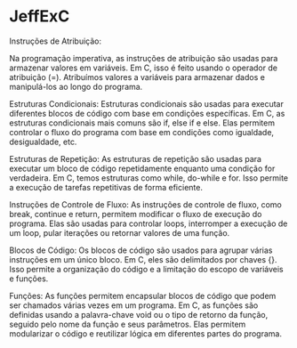 # JeffExC
Instruções de Atribuição:

Na programação imperativa, as instruções de atribuição são usadas para armazenar valores em variáveis. Em C, isso é feito usando o operador de atribuição (=). Atribuímos valores a variáveis para armazenar dados e manipulá-los ao longo do programa.


Estruturas Condicionais:
Estruturas condicionais são usadas para executar diferentes blocos de código com base em condições específicas. Em C, as estruturas condicionais mais comuns são if, else if e else. Elas permitem controlar o fluxo do programa com base em condições como igualdade, desigualdade, etc.


Estruturas de Repetição:
As estruturas de repetição são usadas para executar um bloco de código repetidamente enquanto uma condição for verdadeira. Em C, temos estruturas como while, do-while e for. Isso permite a execução de tarefas repetitivas de forma eficiente.


Instruções de Controle de Fluxo:
As instruções de controle de fluxo, como break, continue e return, permitem modificar o fluxo de execução do programa. Elas são usadas para controlar loops, interromper a execução de um loop, pular iterações ou retornar valores de uma função.


Blocos de Código:
Os blocos de código são usados para agrupar várias instruções em um único bloco. Em C, eles são delimitados por chaves {}. Isso permite a organização do código e a limitação do escopo de variáveis e funções.


Funções:
As funções permitem encapsular blocos de código que podem ser chamados várias vezes em um programa. Em C, as funções são definidas usando a palavra-chave void ou o tipo de retorno da função, seguido pelo nome da função e seus parâmetros. Elas permitem modularizar o código e reutilizar lógica em diferentes partes do programa.
